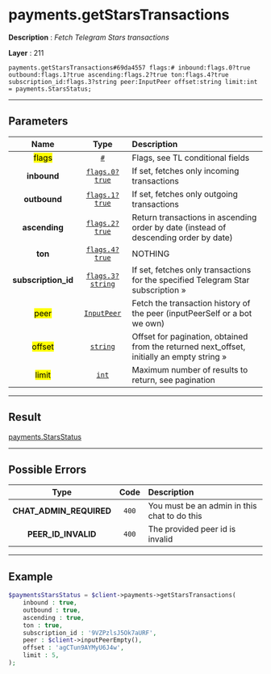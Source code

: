 # payments.getStarsTransactions

**Description** : *Fetch Telegram Stars transactions*

**Layer** : 211

```tl
payments.getStarsTransactions#69da4557 flags:# inbound:flags.0?true outbound:flags.1?true ascending:flags.2?true ton:flags.4?true subscription_id:flags.3?string peer:InputPeer offset:string limit:int = payments.StarsStatus;
```

---

## Parameters

| Name | Type | Description |
| :---: | :---: | :--- |
| <mark>flags</mark> | [`#`](type/#) | Flags, see TL conditional fields |
| **inbound** | [`flags.0?true`](type/true) | If set, fetches only incoming transactions |
| **outbound** | [`flags.1?true`](type/true) | If set, fetches only outgoing transactions |
| **ascending** | [`flags.2?true`](type/true) | Return transactions in ascending order by date (instead of descending order by date) |
| **ton** | [`flags.4?true`](type/true) | NOTHING |
| **subscription_id** | [`flags.3?string`](type/string) | If set, fetches only transactions for the specified Telegram Star subscription » |
| <mark>peer</mark> | [`InputPeer`](type/InputPeer) | Fetch the transaction history of the peer (inputPeerSelf or a bot we own) |
| <mark>offset</mark> | [`string`](type/string) | Offset for pagination, obtained from the returned next_offset, initially an empty string » |
| <mark>limit</mark> | [`int`](type/int) | Maximum number of results to return, see pagination |

---

## Result

[payments.StarsStatus](type/payments.StarsStatus)

---

## Possible Errors

| Type | Code | Description |
| :---: | :---: | :--- |
| **CHAT_ADMIN_REQUIRED** | `400` | You must be an admin in this chat to do this |
| **PEER_ID_INVALID** | `400` | The provided peer id is invalid |

---

## Example

```php
$paymentsStarsStatus = $client->payments->getStarsTransactions(
	inbound : true,
	outbound : true,
	ascending : true,
	ton : true,
	subscription_id : '9VZPzlsJ5Ok7aURF',
	peer : $client->inputPeerEmpty(),
	offset : 'agCTun9AYMyU6J4w',
	limit : 5,
);
```